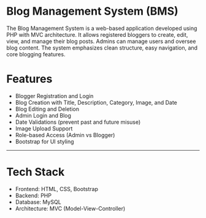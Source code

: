 # Blog Management System (BMS)

The Blog Management System is a web-based application developed using PHP with MVC architecture. It allows registered bloggers to create, edit, view, and manage their blog posts. Admins can manage users and oversee blog content. The system emphasizes clean structure, easy navigation, and core blogging features.

 # Features

- Blogger Registration and Login
- Blog Creation with Title, Description, Category, Image, and Date
- Blog Editing and Deletion
- Admin Login and Blog
- Date Validations (prevent past and future misuse)
- Image Upload Support
- Role-based Access (Admin vs Blogger)
- Bootstrap for UI styling

---

# Tech Stack

- Frontend: HTML, CSS, Bootstrap
- Backend: PHP
- Database: MySQL
- Architecture: MVC (Model-View-Controller)
